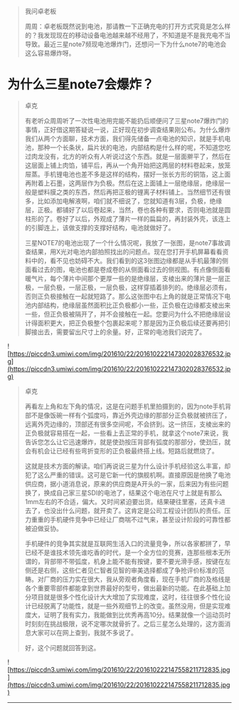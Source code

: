 > 我问卓老板
> 
> 周周：卓老板既然说到电池，那请教一下正确充电的打开方式究竟是怎么样的？我发现现在的移动设备电池越来越不经用了，不知道是不是我充电不当导致。最近三星note7频现电池爆炸门，还想问一下为什么note7的电池会这么容易爆炸呀。

# 为什么三星note7会爆炸？

> 卓克
> 
> 有老听众周周听了一次性电池用完能不能扔后顺便问了三星note7爆炸门的事情，正好借这期答疑说一说，正好现在初步调查结果刚公布。为什么爆炸我们从两个方面聊，技术方面，我们得先储备一点电池的知识，就是手机电池，那种一个长条状，扁片状的电池，内部结构是什么样的呢，不知道您吃过肉龙没有，北方的听众有人听说过这个东西。就是一层面擀平了，然后在这层面上铺上肉馅，铺平后，再从一个角开始把这两层的材料卷起来，放笼屉蒸。手机锂电池也差不多是这样的结构，摆好一张长方形的铜箔，这上面再附着上石墨，这两层作为负极。然后在这上面铺上一层绝缘层，绝缘层一般是塑料膜之类的东西，然后再把正极的锂离子材料铺上。当然细节还有很多，比如添加电解液啊，咱们就不细说了，您就知道有3层，负极，绝缘层，正极。都铺好了以后卷起来，当然，卷也各种有要求，否则电池就是圆柱形的了。卷好了以后，外观成了薄片一样的扁扁的，再封装外壳，该连上的引脚连上，该做支撑的支撑好结构，电池就做好了。
> 
> 
> 
> 三星NOTE7的电池出现了一个什么情况呢，我放了一张图，是note7事故调查结果，用X光对电池内部拍照找出的问题点。现在您打开手机屏幕看看资料中的，看不见也妨碍不大。我们看到的这3张图边缘都是从手机最薄的侧面看过去的图，电池也都是卷成卷的从侧面看过去的侧视图。有点像侧面看暖气片，每个薄片中间那个更厚一些的是绝缘层，支棱出来的薄片是一层正极，一层负极，一层正极，一层负极，这样穿插着排列的。绝缘层必须有，否则正负极接触在一起就短路了。那么这张图中右上角的就是正常情况下电池内部结构，绝缘层虽然面积比正负极都小一些，正负极在边缘都支棱出来一些，但正负极被隔开了，并不会接触在一起。您要问为什么不把绝缘层设计得面积更大，把正负极整个包裹起来呢？那是因为正负极后续还要再把引脚接出去，需要留出尺寸上的余量。好，正常的电池我们说完了。

![https://piccdn3.umiwi.com/img/201610/22/201610222147302028376532.jpg](https://piccdn3.umiwi.com/img/201610/22/201610222147302028376532.jpg)

> 卓克
> 
> 再看左上角和左下角的情况，这是在问题手机里拍摄到的，因为note手机背部不是像饭碗一样有个弧度吗，靠近外壳边缘的那部分正负极就被挤压了，远离外壳边缘的，顶部还有很多空间呢，不会挤到。这一挤压，支棱出来的正负极就容易搭在一起，一些看上去正常的手机，就拿这个note7来说，我告诉您怎么让它迅速爆炸，就是使劲按压背部有弧度的那部分，使劲压，就会有机会让已经有些弯折变形的正负极最终搭上线。短路后就燃烧了。
> 
> 
> 
> 这就是技术方面的解读。咱们再说说三星为什么设计手机经验这么丰富，却犯了这么严重的错误。这可是它新一代的旗舰机啊。直接原因是他换了电池供应商，据小道消息说，原来的供应商是A开头的一家，后来因为有些问题换了，换成自己家三星SDI的电池了，结果这个电池在尺寸上就是有那么1mm左右的不合适，偏大。又时间紧迫要出货。结果硬往里塞，还真卡进去了，也没出什么问题，就开卖了。这肯定是公司工程设计团队的责任。压力重重的手机硬件竞争中已经让厂商喘不过气来，甚至设计阶段的可靠性都被迫做妥协。
> 
> 
> 
> 手机硬件的竞争其实就是互联网生活入口的流量竞争，所以各家都拼了，早已经不是谁技术领先谁吃香的时代，是一个全方位的竞赛，连那些根本无所谓的，背部带不带弧度，机身上能不能有按键，要不要光滑手感，按键在左侧还是右侧，这些仁者见仁智者见智的审美选择都成了争抢评价标准的范畴。对厂商的压力实在很大，我从旁观者角度看，现在手机厂商的及格线是各个重要零部件都能拿到世界最好的型号，做出最新的功能。在此基础上加分项目就是很多个性化设计大大增加了实现难度，这时，往往很多个性化设计已经脱离了功能性，就是一些外观细节上的改变。虽然没用，但是实现难度大，证明了我有实力，我能做到比优秀再高10分。结果就像一个运动员时时刻刻在挑战极限，说不定哪次就骨折了。之后三星怎么处理的，这方面消息大家可以在网上查到，我就不多说了。
> 
> 
> 
> 好，这个问题就回答到这。

![https://piccdn3.umiwi.com/img/201610/22/201610222147558211712835.jpg](https://piccdn3.umiwi.com/img/201610/22/201610222147558211712835.jpg)

---
